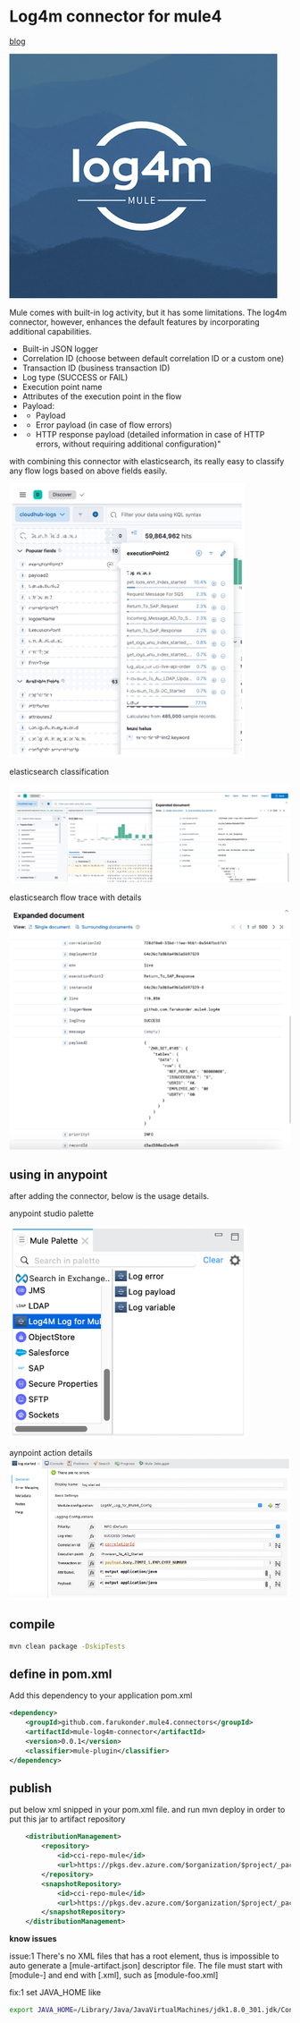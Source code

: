 # Log4m connector for mule4

[blog](https://farukonder.github.io/thats-enough-cloud-for-today/blog/2023/11/20/log4m-for-mulesoft.html)

![splash](./content/log4m.min.png)

Mule comes with built-in log activity, but it has some limitations. The log4m connector, however, enhances the default features by incorporating additional capabilities.
 - Built-in JSON logger
 - Correlation ID (choose between default correlation ID or a custom one)
 - Transaction ID (business transaction ID)
 - Log type (SUCCESS or FAIL)
 - Execution point name
 - Attributes of the execution point in the flow
 - Payload:
 - - Payload
 - - Error payload (in case of flow errors)
 - - HTTP response payload (detailed information in case of HTTP errors, without requiring additional configuration)"


with combining this connector with elasticsearch, its really easy to classify any flow logs based on above fields easily.

![elastic-fields](./content/e1.png)

elasticsearch classification

![elastic-classification](./content/e2.png)

elasticsearch flow trace with details

![elastic-fields](./content/e3.png)

## using in anypoint

after adding the connector, below is the usage details.

anypoint studio palette

![palette](./content/palette.png)

aynpoint action details
![action](./content/log-connector-conf.png)


## compile

```sh
mvn clean package -DskipTests
```

## define in pom.xml

Add this dependency to your application pom.xml

```xml
<dependency>
	<groupId>github.com.farukonder.mule4.connectors</groupId>
	<artifactId>mule-log4m-connector</artifactId>
	<version>0.0.1</version>
    <classifier>mule-plugin</classifier>
</dependency>
```

## publish

put below xml snipped in your pom.xml file. and run mvn deploy in order to put this jar to artifact repository

```xml
	<distributionManagement>
		<repository>
			<id>cci-repo-mule</id>
			<url>https://pkgs.dev.azure.com/$organization/$project/_packaging/repo-mule/maven/v1</url>
		</repository>
		<snapshotRepository>
			<id>cci-repo-mule</id>
			<url>https://pkgs.dev.azure.com/$organization/$project/_packaging/repo-mule/maven/v1</url>
		</snapshotRepository>
	</distributionManagement>
```

**know issues**

issue:1 There's no XML files that has a <module> root element, thus is impossible to auto generate a [mule-artifact.json] descriptor file. The file must start with [module-] and end with [.xml], such as [module-foo.xml] 

fix:1 set JAVA_HOME like
```sh
export JAVA_HOME=/Library/Java/JavaVirtualMachines/jdk1.8.0_301.jdk/Contents/Home
```